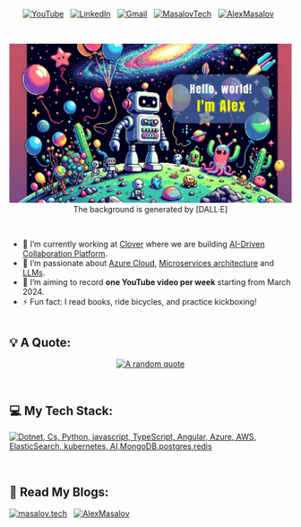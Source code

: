 <div align="center">

[![YouTube](https://img.shields.io/badge/YouTube-%23FF0000.svg?style=for-the-badge&logo=YouTube&logoColor=white)](https://www.youtube.com/@amasalov) &nbsp;
[![LinkedIn](https://img.shields.io/badge/linkedin-%230077B5.svg?style=for-the-badge&logo=linkedin&logoColor=white)](https://www.linkedin.com/in/alex-masalov/) &nbsp;
[![Gmail](https://img.shields.io/badge/Gmail-D14836?style=for-the-badge&logo=gmail&logoColor=white)](mailto:masalov.alexander@gmail.com) &nbsp;
[![MasalovTech](https://img.shields.io/badge/MasalovTech-0078D7?style=for-the-badge&logo=wix&logoColor=white)](https://masalov.tech) &nbsp;
[![AlexMasalov](https://img.shields.io/badge/AlexMasalov-008CC1?style=for-the-badge&logo=wix&logoColor=white)](https://www.alexmasalov.com) &nbsp;

<br> <!-- Adding space -->

[![Hello World, I'm Alex!](assets/heading.jpeg)](https://github.com/zonder)
The background is generated by [DALL·E]

</div>

<br> <!-- Adding space -->

- 🔭 I’m currently working at [Clover](https://www.linkedin.com/company/clovercollab/mycompany/) where we are building [AI-Driven Collaboration Platform](https://clovercollab.com/).
- 🌱 I’m passionate about [Azure Cloud](https://azure.microsoft.com/en-us), [Microservices architecture](https://microservices.io/) and [LLMs](https://en.wikipedia.org/wiki/Large_language_model).
- 📝 I’m aiming to record **one YouTube video per week** starting from March 2024.
- ⚡ Fun fact: I read books, ride bicycles, and practice kickboxing!
<br><br> <!-- Adding space -->

## 💡 A Quote:

<div align="center">

[![A random quote](https://quotes-github-readme.vercel.app/api?type=horizontal&theme=dark)](https://github.com/piyushsuthar/github-readme-quotes)

</div> 

<br> <!-- Adding space -->
## 💻 My Tech Stack:

[![Dotnet, Cs, Python, javascript, TypeScript, Angular, Azure, AWS, ElasticSearch, kubernetes, AI,MongoDB,postgres,redis](https://skillicons.dev/icons?i=dotnet,cs,py,js,ts,angular,azure,aws,elasticsearch,kubernetes,ai,mongodb,postgres,redis)](https://skillicons.dev)

<br> <!-- Adding space -->
## 📖 Read My Blogs:

<p>
    <a target="_blank" href="https://masalov.tech/category/blog/"><img alt="masalov.tech" src="https://img.shields.io/badge/masalov.tech-0A0A0A?style=for-the-badge" /></a>&nbsp;&nbsp;
    <a target="_blank" href="https://www.alexmasalov.com/blog"><img alt="AlexMasalov" src="https://img.shields.io/badge/alexmasalov.com-0A0A0A?style=for-the-badge" /></a>&nbsp;&nbsp;
</p>

